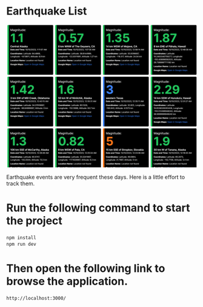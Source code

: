 # Earthquake List
![Earthquake List](https://github.com/mkshuvo/earthquake-alert/blob/19e911887b47bfe2ba01ca45ce70686785452ba9/demo.png?raw=true)

Earthquake events are very frequent these days. Here is a little effort to track them.

# Run the following command to start the project
```bash
npm install
npm run dev
```

# Then open the following link to browse the application.
```
http://localhost:3000/
```
